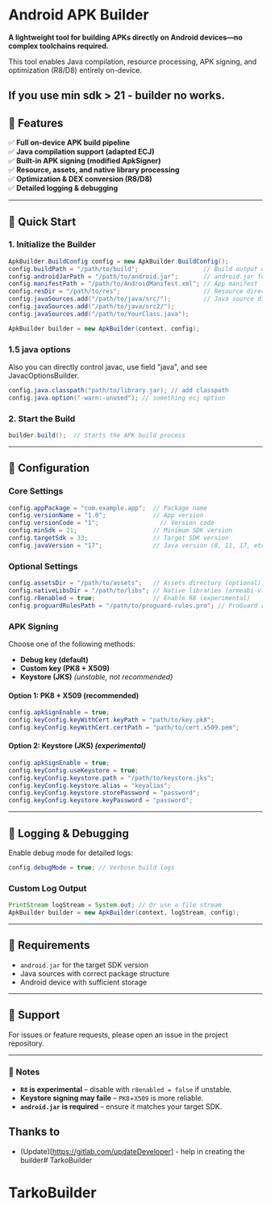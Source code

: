 # **Android APK Builder**  

**A lightweight tool for building APKs directly on Android devices—no complex toolchains required.**  

This tool enables Java compilation, resource processing, APK signing, and optimization (R8/D8) entirely on-device.  

If you use min sdk > 21 - builder no works.
---  

## **🔹 Features**  

✅ **Full on-device APK build pipeline**  
✅ **Java compilation support (adapted ECJ)**  
✅ **Built-in APK signing (modified ApkSigner)**  
✅ **Resource, assets, and native library processing**  
✅ **Optimization & DEX conversion (R8/D8)**  
✅ **Detailed logging & debugging**  

---  

## **🔹 Quick Start**  

### **1. Initialize the Builder**  
```java
ApkBuilder.BuildConfig config = new ApkBuilder.BuildConfig();
config.buildPath = "/path/to/build";                  // Build output directory  
config.androidJarPath = "/path/to/android.jar";       // android.jar for target SDK  
config.manifestPath = "/path/to/AndroidManifest.xml"; // App manifest  
config.resDir = "/path/to/res";                       // Resource directory (res/)  
config.javaSources.add("/path/to/java/src/");         // Java source directory  
config.javaSources.add("/path/to/java/src2/"); 
config.javaSources.add("/path/to/YourClass.java"); 

ApkBuilder builder = new ApkBuilder(context, config);
```

### **1.5 java options**  

Also you can directly control javac, use field "java", and see JavacOptionsBuilder.

```java
config.java.classpath("path/to/library.jar); // add classpath
config.java.option("-warn:-unused"); // something ecj option

```

### **2. Start the Build**  
```java
builder.build();  // Starts the APK build process  
```

---  

## **🔹 Configuration**  

### **Core Settings**  
```java
config.appPackage = "com.example.app";  // Package name  
config.versionName = "1.0";             // App version  
config.versionCode = "1";                 // Version code  
config.minSdk = 21;                     // Minimum SDK version  
config.targetSdk = 33;                  // Target SDK version  
config.javaVersion = "17";              // Java version (8, 11, 17, etc.)  
```

### **Optional Settings**  
```java
config.assetsDir = "/path/to/assets";   // Assets directory (optional)  
config.nativeLibsDir = "/path/to/libs"; // Native libraries (armeabi-v7a, arm64-v8a, etc.)  
config.r8enabled = true;                // Enable R8 (experimental)  
config.proguardRulesPath = "/path/to/proguard-rules.pro"; // ProGuard rules  
```

### **APK Signing**  
Choose one of the following methods:  
- **Debug key (default)**  
- **Custom key (PK8 + X509)**  
- **Keystore (JKS)** *(unstable, not recommended)*  

#### **Option 1: PK8 + X509 (recommended)**  
```java
config.apkSignEnable = true;
config.keyConfig.keyWithCert.keyPath = "path/to/key.pk8";
config.keyConfig.keyWithCert.certPath = "path/to/cert.x509.pem";
```

#### **Option 2: Keystore (JKS)** *(experimental)*  
```java
config.apkSignEnable = true;
config.keyConfig.useKeystore = true;
config.keyConfig.keystore.path = "/path/to/keystore.jks";
config.keyConfig.keystore.alias = "keyalias";
config.keyConfig.keystore.storePassword = "password";
config.keyConfig.keystore.keyPassword = "password";
```

---  

## **🔹 Logging & Debugging**  

Enable debug mode for detailed logs:  
```java
config.debugMode = true; // Verbose build logs  
```

### **Custom Log Output**  
```java
PrintStream logStream = System.out; // Or use a file stream  
ApkBuilder builder = new ApkBuilder(context, logStream, config);
```

---  

## **🔹 Requirements**  

- `android.jar` for the target SDK version  
- Java sources with correct package structure  
- Android device with sufficient storage  

---  

## **🔹 Support**  

For issues or feature requests, please open an issue in the project repository.  

---  

### **📌 Notes**  
- **`R8` is experimental** – disable with `r8enabled = false` if unstable.  
- **Keystore signing may faile** – `PK8`+`X509` is more reliable.  
- **`android.jar` is required** – ensure it matches your target SDK.  

## Thanks to
 - (Update)[https://gitlab.com/updateDeveloper] - help in creating the builder# TarkoBuilder
# TarkoBuilder
